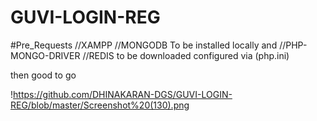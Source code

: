# GUVI-LOGIN-REG

#Pre_Requests
//XAMPP
//MONGODB
To be installed locally and
//PHP-MONGO-DRIVER
//REDIS
to be downloaded configured via (php.ini)

then good to go

!https://github.com/DHINAKARAN-DGS/GUVI-LOGIN-REG/blob/master/Screenshot%20(130).png
